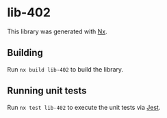 # lib-402

This library was generated with [Nx](https://nx.dev).

## Building

Run `nx build lib-402` to build the library.

## Running unit tests

Run `nx test lib-402` to execute the unit tests via [Jest](https://jestjs.io).
